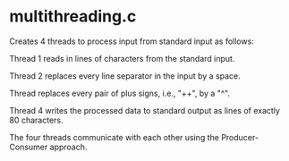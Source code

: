 # multithreading.c

Creates 4 threads to process input from standard input as follows:

Thread 1 reads in lines of characters from the standard input.

Thread 2 replaces every line separator in the input by a space.

Thread replaces every pair of plus signs, i.e., "++", by a "^".

Thread 4 writes the processed data to standard output as lines of exactly 80 characters.

The four threads communicate with each other using the Producer-Consumer approach.
